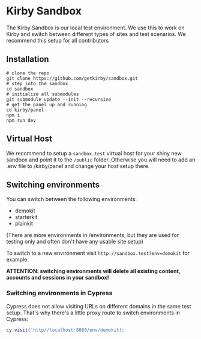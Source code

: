 # Kirby Sandbox

The Kirby Sandbox is our local test environment. We use this to work on Kirby and switch between different types of sites and test scenarios. We recommend this setup for all contributors

## Installation

```console
# clone the repo
git clone https://github.com/getkirby/sandbox.git
# step into the sandbox
cd sandbox
# initialize all submodules
git submodule update --init --recursive
# get the panel up and running
cd kirby/panel
npm i
npm run dev
```

## Virtual Host

We recommend to setup a `sandbox.test` virtual host for your shiny new sandbox and point it to the `/public` folder. Otherwise you will need to add an .env file to /kirby/panel and change your host setup there.

## Switching environments

You can switch between the following environments:

- demokit
- starterkit
- plainkit

(There are more environments in /environments, but they are used for testing only and often don't have any usable site setup)

To switch to a new environment visit `http://sandbox.test?env=demokit` for example.

**ATTENTION: switching environments will delete all existing content, accounts and sessions in your sandbox!**

### Switching environments in Cypress

Cypress does not allow visiting URLs on different domains in the same test setup. That's why there's a little proxy route to switch environments in Cypress:

```js
cy.visit('http//localhost:8080/env/demokit);
```
